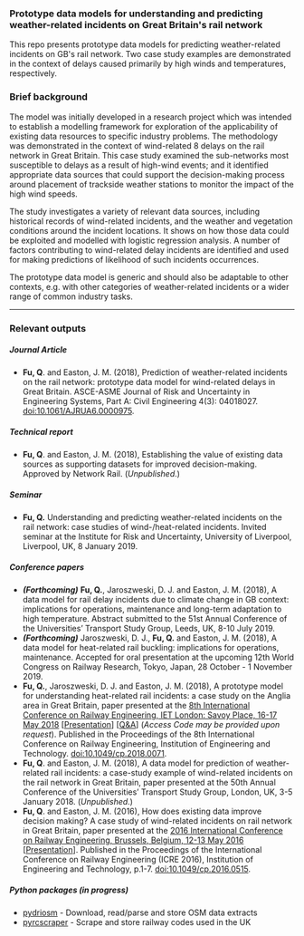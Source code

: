 ### Prototype data models for understanding and predicting weather-related incidents on Great Britain's rail network

This repo presents prototype data models for predicting weather-related incidents on GB's rail network. Two case study examples are demonstrated in the context of delays caused primarily by high winds and temperatures, respectively.

### Brief background

The model was initially developed in a research project which was intended to establish a modelling framework for exploration of the applicability of existing data resources to specific industry problems. The methodology was demonstrated in the context of wind-related 8 delays on the rail network in Great Britain. This case study examined the sub-networks most susceptible to delays as a result of high-wind events; and it identified appropriate data sources that could support the decision-making process around placement of trackside weather stations to monitor the impact of the high wind speeds. 

The study investigates a variety of relevant data sources, including historical records of wind-related incidents, and the weather and vegetation conditions around the incident locations. It shows on how those data could be exploited and modelled with logistic regression analysis. A number of factors contributing to wind-related delay incidents are identified and used for making predictions of likelihood of such incidents occurrences. 

The prototype data model is generic and should also be adaptable to other contexts, e.g. with other categories of weather-related incidents or a wider range of common industry tasks.

---


### Relevant outputs

##### *Journal Article*

- **Fu, Q**. and Easton, J. M. (2018), Prediction of weather-related incidents on the rail network: prototype data model for wind-related delays in Great Britain. ASCE-ASME Journal of Risk and Uncertainty in Engineering Systems, Part A: Civil Engineering 4(3): 04018027.  [doi:10.1061/AJRUA6.0000975](https://doi.org/10.1061/AJRUA6.0000975). 

##### *Technical report*

- **Fu, Q**. and Easton, J. M. (2018), Establishing the value of existing data sources as supporting datasets for improved decision-making. Approved by Network Rail. (*Unpublished*.)

##### *Seminar*

- **Fu, Q.** Understanding and predicting weather-related incidents on the rail network: case studies of wind-/heat-related incidents. Invited seminar at the Institute for Risk and Uncertainty, University of Liverpool, Liverpool, UK, 8 January 2019.


##### *Conference papers*

- ***(Forthcoming)*** **Fu, Q.**, Jaroszweski, D. J. and Easton, J. M. (2018), A data model for rail delay incidents due to climate change in GB context: implications for operations, maintenance and long-term adaptation to high temperature. Abstract submitted to the 51st Annual Conference of the Universities’ Transport Study Group, Leeds, UK, 8-10 July 2019.
- ***(Forthcoming)*** Jaroszweski, D. J., **Fu, Q.** and Easton, J. M. (2018), A data model for heat-related rail buckling: implications for operations, maintenance. Accepted for oral presentation at the upcoming 12th World Congress on Railway Research, Tokyo, Japan, 28 October - 1 November 2019. 
- **Fu, Q.**, Jaroszweski, D. J. and Easton, J. M. (2018), A prototype model for understanding heat-related rail incidents: a case study on the Anglia area in Great Britain, paper presented at the [8th International Conference on Railway Engineering, IET London: Savoy Place, 16-17 May 2018](https://events.theiet.org/railway-engineering/index.cfm) \[[Presentation](https://tv.theiet.org/?videoid=12228)\] \[[Q&A](https://tv.theiet.org/?videoid=12230)\] (*Access Code may be provided upon request*). Published in the Proceedings of the 8th International Conference on Railway Engineering, Institution of Engineering and Technology. [doi:10.1049/cp.2018.0071](http://digital-library.theiet.org/content/conferences/10.1049/cp.2018.0071). 
- **Fu, Q**. and Easton, J. M. (2018), A data model for prediction of weather-related rail incidents: a case-study example of wind-related incidents on the rail network in Great Britain, paper presented at the 50th Annual Conference of the Universities’ Transport Study Group, London, UK, 3-5 January 2018. (*Unpublished*.)
- **Fu, Q**. and Easton, J. M. (2016), How does existing data improve decision making? A case study of wind-related incidents on rail network in Great Britain, paper presented at the 
  [2016 International Conference on Railway Engineering, Brussels, Belgium, 12-13 May 2016](
  https://tv.theiet.org/?eventvideoid=8723) \[[Presentation](https://tv.theiet.org/?videoid=8607)\]. Published in the Proceedings of the International Conference on Railway Engineering (ICRE 2016), Institution of Engineering and Technology, p.1-7. 
  [doi:10.1049/cp.2016.0515](https://ieeexplore.ieee.org/document/7816543/).


##### *Python packages (in progress)*

- [pydriosm](https://github.com/mikeqfu/pydriosm) - Download, read/parse and store OSM data extracts
- [pyrcscraper](https://github.com/mikeqfu/pyrcscraper) - Scrape and store railway codes used in the UK
